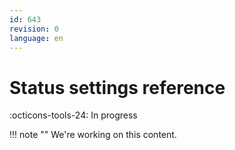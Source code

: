 ```yaml
---
id: 643
revision: 0
language: en
---
```


# Status settings reference

:octicons-tools-24: In progress

!!! note ""
We're working on this content.
